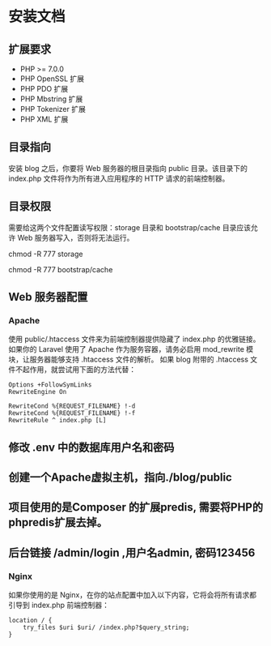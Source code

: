 # 安装文档

## 扩展要求
- PHP >= 7.0.0
- PHP OpenSSL 扩展
- PHP PDO 扩展
- PHP Mbstring 扩展
- PHP Tokenizer 扩展
- PHP XML 扩展

## 目录指向
安装 blog 之后，你要将 Web 服务器的根目录指向 public 目录。该目录下的 index.php 文件将作为所有进入应用程序的 HTTP 请求的前端控制器。

## 目录权限
需要给这两个文件配置读写权限：storage 目录和 bootstrap/cache 目录应该允许 Web 服务器写入，否则将无法运行。

chmod -R 777 storage 

chmod -R 777 bootstrap/cache

## Web 服务器配置
### Apache
使用 public/.htaccess 文件来为前端控制器提供隐藏了 index.php 的优雅链接。如果你的 Laravel 使用了 Apache 作为服务容器，请务必启用 mod_rewrite 模块，让服务器能够支持 .htaccess 文件的解析。
如果 blog 附带的 .htaccess 文件不起作用，就尝试用下面的方法代替：
```
Options +FollowSymLinks
RewriteEngine On

RewriteCond %{REQUEST_FILENAME} !-d
RewriteCond %{REQUEST_FILENAME} !-f
RewriteRule ^ index.php [L]
```

## 修改 .env 中的数据库用户名和密码

## 创建一个Apache虚拟主机，指向./blog/public

## 项目使用的是Composer 的扩展predis, 需要将PHP的phpredis扩展去掉。

## 后台链接 /admin/login  ,用户名admin, 密码123456

### Nginx

如果你使用的是 Nginx，在你的站点配置中加入以下内容，它将会将所有请求都引导到 index.php 前端控制器：
```
location / {
    try_files $uri $uri/ /index.php?$query_string;
}
```
